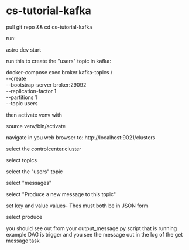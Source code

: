 # cs-tutorial-kafka


pull git repo && cd cs-tutorial-kafka 


run:


astro dev start

run this to create the "users" topic in kafka:

docker-compose exec broker kafka-topics \                                               
  --create \
  --bootstrap-server broker:29092 \
  --replication-factor 1 \
  --partitions 1 \
  --topic users


then activate venv with 

source venv/bin/activate 	


navigate in you web browser to:
http://localhost:9021/clusters

select the controlcenter.cluster


select topics


select the "users" topic


select "messages"


select  "Produce a new message to this topic"


set key and value values- Thes must both be in JSON form


select produce

you should see out from your output_message.py script that is running 
example DAG is trigger and you see the message out in the log of the get message task
